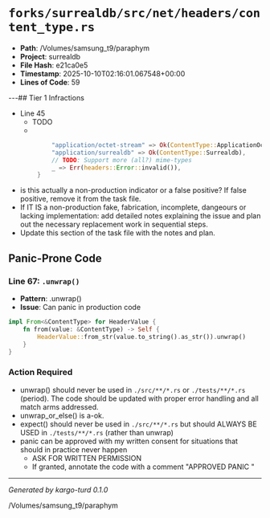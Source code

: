 # `forks/surrealdb/src/net/headers/content_type.rs`

- **Path**: /Volumes/samsung_t9/paraphym
- **Project**: surrealdb
- **File Hash**: e21ca0e5  
- **Timestamp**: 2025-10-10T02:16:01.067548+00:00  
- **Lines of Code**: 59

---## Tier 1 Infractions 


- Line 45
  - TODO
  - 

```rust
			"application/octet-stream" => Ok(ContentType::ApplicationOctetStream),
			"application/surrealdb" => Ok(ContentType::Surrealdb),
			// TODO: Support more (all?) mime-types
			_ => Err(headers::Error::invalid()),
		}
```

- is this actually a non-production indicator or a false positive? If false positive, remove it from the task file.
- If IT IS a non-production fake, fabrication, incomplete, dangeours or lacking implementation: add detailed notes explaining the issue and plan out the necessary replacement work in sequential steps. 
- Update this section of the task file with the notes and plan.

## Panic-Prone Code


### Line 67: `.unwrap()`

- **Pattern**: .unwrap()
- **Issue**: Can panic in production code

```rust
impl From<&ContentType> for HeaderValue {
	fn from(value: &ContentType) -> Self {
		HeaderValue::from_str(value.to_string().as_str()).unwrap()
	}
}
```

### Action Required

- unwrap() should never be used in `./src/**/*.rs` or `./tests/**/*.rs` (period). The code should be updated with proper error handling and all match arms addressed.
- unwrap_or_else() is a-ok. 
- expect() should never be used in `./src/**/*.rs` but should ALWAYS BE USED in `./tests/**/*.rs` (rather than unwrap)
- panic can be approved with my written consent for situations that should in practice never happen  
  - ASK FOR WRITTEN PERMISSION
  - If granted, annotate the code with a comment "APPROVED PANIC "

---

*Generated by kargo-turd 0.1.0*

/Volumes/samsung_t9/paraphym